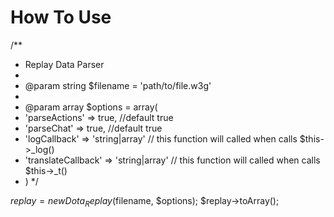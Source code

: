 # How To Use

/**
* Replay Data Parser
*
* @param string $filename = 'path/to/file.w3g'
*
* @param array $options = array(
*  'parseActions' => true, //default true
*  'parseChat' => true, //default true
*  'logCallback' => 'string|array' // this function will called when calls $this->_log()
*  'translateCallback' => 'string|array' // this function will called when calls $this->_t()
* )
*/

$replay = new Dota_Replay($filename, $options);
$replay->toArray();